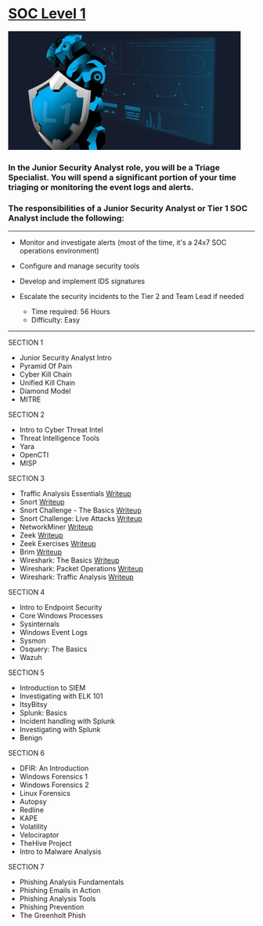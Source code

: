 # [SOC Level 1](https://tryhackme.com/path-action/soclevel1/join)
 
![Image not set yet](https://github.com/C3LKO/TryHackMe/blob/master/Assets/SOC%20Level%201.jpg)

### In the Junior Security Analyst role, you will be a Triage Specialist. You will spend a significant portion of your time triaging or monitoring the event logs and alerts.

### The responsibilities of a Junior Security Analyst or Tier 1 SOC Analyst include the following:

----

  - Monitor and investigate alerts (most of the time, it's a 24x7 SOC operations environment)
  - Configure and manage security tools
  - Develop and implement IDS signatures
  - Escalate the security incidents to the Tier 2 and Team Lead if needed

    - Time required: 56 Hours
    - Difficulty: Easy
   
----     

SECTION 1

   - Junior Security Analyst Intro
   - Pyramid Of Pain
   - Cyber Kill Chain
   - Unified Kill Chain
   - Diamond Model
   - MITRE

SECTION 2

   - Intro to Cyber Threat Intel
   - Threat Intelligence Tools
   - Yara
   - OpenCTI
   - MISP

SECTION 3

   - Traffic Analysis Essentials <a href="#" target="_blank">Writeup</a>
   - Snort <a href="https://medium.com/@cyberrey/snort-tryhackme-walkthrough-f89a3a035b2a" target="_blank">Writeup</a>
   - Snort Challenge - The Basics <a href="https://medium.com/@cyberrey/snort-challenge-the-basics-tryhackme-walkthrough-69174263d6e8" target="_blank">Writeup</a>
   - Snort Challenge: Live Attacks <a href="https://medium.com/@haircutfish/snort-challenge-live-attacks-room-f65858077692" target="_blank">Writeup</a>
   - NetworkMiner <a href="#" target="_blank">Writeup</a>
   - Zeek <a href="#" target="_blank">Writeup</a>
   - Zeek Exercises <a href="#" target="_blank">Writeup</a>
   - Brim <a href="#" target="_blank">Writeup</a>
   - Wireshark: The Basics <a href="#" target="_blank">Writeup</a>
   - Wireshark: Packet Operations <a href="#" target="_blank">Writeup</a>
   - Wireshark: Traffic Analysis <a href="#" target="_blank">Writeup</a>

SECTION 4

   - Intro to Endpoint Security
   - Core Windows Processes
   - Sysinternals
   - Windows Event Logs
   - Sysmon
   - Osquery: The Basics
   - Wazuh

SECTION 5

   - Introduction to SIEM
   - Investigating with ELK 101
   - ItsyBitsy
   - Splunk: Basics
   - Incident handling with Splunk
   - Investigating with Splunk
   - Benign

SECTION 6

   - DFIR: An Introduction
   - Windows Forensics 1
   - Windows Forensics 2
   - Linux Forensics
   - Autopsy
   - Redline
   - KAPE
   - Volatility
   - Velociraptor
   - TheHive Project
   - Intro to Malware Analysis

SECTION 7

   - Phishing Analysis Fundamentals
   - Phishing Emails in Action
   - Phishing Analysis Tools
   - Phishing Prevention
   - The Greenholt Phish
